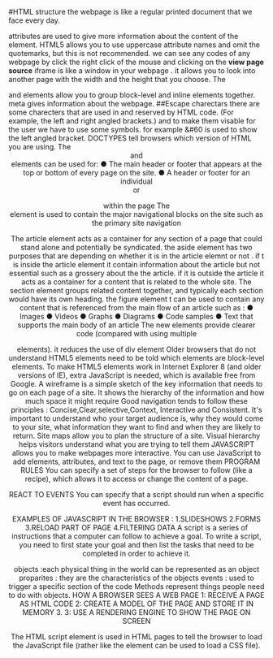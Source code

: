 #HTML structure 
the webpage is like a regular printed document that we face every day.


attributes are used to give more information about the content of the element.
HTML5 allows you to use uppercase attribute names and omit the quotemarks, but this is not recommended.
we can see any codes of any webpage by click the right click of the mouse and clicking on the __view page source__
iframe is like a window in your webpage . it allows you to look into another page with the width and the height that you choose.
The <div> and <span> elements allow you to group
block-level and inline elements together.
meta gives information about the webpage.
  ##Escape charectars there are some charecters
  that are used in and reserved by HTML code. (For example, the
left and right angled brackets.) and to make them visable for the user we have to use some symbols. for example &#60 is used to show the left angled bracket.
 DOCTYPES tell browsers which version of HTML you
are using. 
  The <header> and <footer>
elements can be used for:
● The main header or footer
that appears at the top or
bottom of every page on the
site.
● A header or footer for an
individual <article> or
<section> within the page
  The <nav> element is used to
contain the major navigational
blocks on the site such as the primary site navigation
  
  The article element acts as
a container for any section of a
page that could stand alone and
potentially be syndicated.
the aside element has two purposes that are depending on whether it is in the article elemnt or not .
if t is inside the article element it contain information about the article but not essential such as a grossery about the the article.
if it is outside the article it acts as a container for a content that is related to the whole site.
The section element groups
related content together, and
typically each section would
have its own heading.
the figure element t can be used
to contain any content that is
referenced from the main flow of
an article
 such as : ● Images
● Videos
● Graphs
● Diagrams
● Code samples
● Text that supports the main
body of an article
The new elements provide clearer code (compared
with using multiple <div> elements).
 it reduces the use of div element
  Older browsers that do not understand HTML5
elements need to be told which elements are
block-level elements.
  To make HTML5 elements work in Internet Explorer 8
(and older versions of IE), extra JavaScript is needed,
which is available free from Google.
  A wireframe is a simple sketch of the key
information that needs to go on each page of a
site. It shows the hierarchy of the information
and how much space it might require
  Good navigation tends to follow these principles : Concise,Clear,selective,Context, Interactive and Consistent.
   It's important to understand who your target audience
is, why they would come to your site, what information
they want to find and when they are likely to return.
  Site maps allow you to plan the structure of a site.
Visual hierarchy helps
visitors understand what you are trying to tell them
  JAVASCRIPT allows you to make webpages more interactive.
  You can use JavaScript to add
elements, attributes, and text to the
page, or remove them
  PROGRAM RULES
You can specify a set of steps for
the browser to follow (like a recipe),
which allows it to access or change the
content of a page. 
  
REACT TO EVENTS
You can specify that a script should run
when a specific event has occurred.

EXAMPLES OF JAVASCRIPT
IN THE BROWSER 
:
1.SLIDESHOWS  2.FORMS 3.RELOAD PART OF PAGE 4.FILTERING DATA 
A script is a series of instructions that a
computer can follow to achieve a goal. 
To write a script, you need to first
state your goal and then list the
tasks that need to be completed in
order to achieve it. 

objects :each physical thing in
the world can be represented as an object
proparites : they are the characteristics of the objects
events : used to trigger a specific section of the code
Methods represent things people need to do with objects. 
HOW A BROWSER
SEES A WEB PAGE
 1: RECEIVE A PAGE AS
HTML CODE 
2: CREATE A MODEL OF
THE PAGE AND STORE
IT IN MEMORY
3. 3: USE A RENDERING
ENGINE TO SHOW THE
PAGE ON SCREEN 

The HTML script element is used in HTML pages
to tell the browser to load the JavaScript file (rather like
the <link> element can be used to load a CSS file). 



